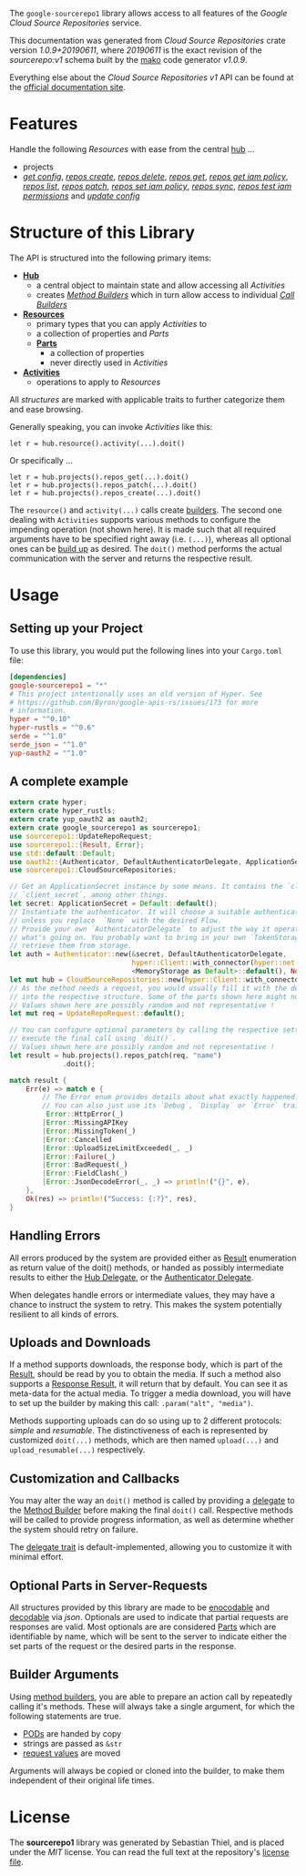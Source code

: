 <!---
DO NOT EDIT !
This file was generated automatically from 'src/mako/api/README.md.mako'
DO NOT EDIT !
-->
The `google-sourcerepo1` library allows access to all features of the *Google Cloud Source Repositories* service.

This documentation was generated from *Cloud Source Repositories* crate version *1.0.9+20190611*, where *20190611* is the exact revision of the *sourcerepo:v1* schema built by the [mako](http://www.makotemplates.org/) code generator *v1.0.9*.

Everything else about the *Cloud Source Repositories* *v1* API can be found at the
[official documentation site](https://cloud.google.com/source-repositories/docs/apis).
# Features

Handle the following *Resources* with ease from the central [hub](https://docs.rs/google-sourcerepo1/1.0.9+20190611/google_sourcerepo1/struct.CloudSourceRepositories.html) ... 

* projects
 * [*get config*](https://docs.rs/google-sourcerepo1/1.0.9+20190611/google_sourcerepo1/struct.ProjectGetConfigCall.html), [*repos create*](https://docs.rs/google-sourcerepo1/1.0.9+20190611/google_sourcerepo1/struct.ProjectRepoCreateCall.html), [*repos delete*](https://docs.rs/google-sourcerepo1/1.0.9+20190611/google_sourcerepo1/struct.ProjectRepoDeleteCall.html), [*repos get*](https://docs.rs/google-sourcerepo1/1.0.9+20190611/google_sourcerepo1/struct.ProjectRepoGetCall.html), [*repos get iam policy*](https://docs.rs/google-sourcerepo1/1.0.9+20190611/google_sourcerepo1/struct.ProjectRepoGetIamPolicyCall.html), [*repos list*](https://docs.rs/google-sourcerepo1/1.0.9+20190611/google_sourcerepo1/struct.ProjectRepoListCall.html), [*repos patch*](https://docs.rs/google-sourcerepo1/1.0.9+20190611/google_sourcerepo1/struct.ProjectRepoPatchCall.html), [*repos set iam policy*](https://docs.rs/google-sourcerepo1/1.0.9+20190611/google_sourcerepo1/struct.ProjectRepoSetIamPolicyCall.html), [*repos sync*](https://docs.rs/google-sourcerepo1/1.0.9+20190611/google_sourcerepo1/struct.ProjectRepoSyncCall.html), [*repos test iam permissions*](https://docs.rs/google-sourcerepo1/1.0.9+20190611/google_sourcerepo1/struct.ProjectRepoTestIamPermissionCall.html) and [*update config*](https://docs.rs/google-sourcerepo1/1.0.9+20190611/google_sourcerepo1/struct.ProjectUpdateConfigCall.html)




# Structure of this Library

The API is structured into the following primary items:

* **[Hub](https://docs.rs/google-sourcerepo1/1.0.9+20190611/google_sourcerepo1/struct.CloudSourceRepositories.html)**
    * a central object to maintain state and allow accessing all *Activities*
    * creates [*Method Builders*](https://docs.rs/google-sourcerepo1/1.0.9+20190611/google_sourcerepo1/trait.MethodsBuilder.html) which in turn
      allow access to individual [*Call Builders*](https://docs.rs/google-sourcerepo1/1.0.9+20190611/google_sourcerepo1/trait.CallBuilder.html)
* **[Resources](https://docs.rs/google-sourcerepo1/1.0.9+20190611/google_sourcerepo1/trait.Resource.html)**
    * primary types that you can apply *Activities* to
    * a collection of properties and *Parts*
    * **[Parts](https://docs.rs/google-sourcerepo1/1.0.9+20190611/google_sourcerepo1/trait.Part.html)**
        * a collection of properties
        * never directly used in *Activities*
* **[Activities](https://docs.rs/google-sourcerepo1/1.0.9+20190611/google_sourcerepo1/trait.CallBuilder.html)**
    * operations to apply to *Resources*

All *structures* are marked with applicable traits to further categorize them and ease browsing.

Generally speaking, you can invoke *Activities* like this:

```Rust,ignore
let r = hub.resource().activity(...).doit()
```

Or specifically ...

```ignore
let r = hub.projects().repos_get(...).doit()
let r = hub.projects().repos_patch(...).doit()
let r = hub.projects().repos_create(...).doit()
```

The `resource()` and `activity(...)` calls create [builders][builder-pattern]. The second one dealing with `Activities` 
supports various methods to configure the impending operation (not shown here). It is made such that all required arguments have to be 
specified right away (i.e. `(...)`), whereas all optional ones can be [build up][builder-pattern] as desired.
The `doit()` method performs the actual communication with the server and returns the respective result.

# Usage

## Setting up your Project

To use this library, you would put the following lines into your `Cargo.toml` file:

```toml
[dependencies]
google-sourcerepo1 = "*"
# This project intentionally uses an old version of Hyper. See
# https://github.com/Byron/google-apis-rs/issues/173 for more
# information.
hyper = "^0.10"
hyper-rustls = "^0.6"
serde = "^1.0"
serde_json = "^1.0"
yup-oauth2 = "^1.0"
```

## A complete example

```Rust
extern crate hyper;
extern crate hyper_rustls;
extern crate yup_oauth2 as oauth2;
extern crate google_sourcerepo1 as sourcerepo1;
use sourcerepo1::UpdateRepoRequest;
use sourcerepo1::{Result, Error};
use std::default::Default;
use oauth2::{Authenticator, DefaultAuthenticatorDelegate, ApplicationSecret, MemoryStorage};
use sourcerepo1::CloudSourceRepositories;

// Get an ApplicationSecret instance by some means. It contains the `client_id` and 
// `client_secret`, among other things.
let secret: ApplicationSecret = Default::default();
// Instantiate the authenticator. It will choose a suitable authentication flow for you, 
// unless you replace  `None` with the desired Flow.
// Provide your own `AuthenticatorDelegate` to adjust the way it operates and get feedback about 
// what's going on. You probably want to bring in your own `TokenStorage` to persist tokens and
// retrieve them from storage.
let auth = Authenticator::new(&secret, DefaultAuthenticatorDelegate,
                              hyper::Client::with_connector(hyper::net::HttpsConnector::new(hyper_rustls::TlsClient::new())),
                              <MemoryStorage as Default>::default(), None);
let mut hub = CloudSourceRepositories::new(hyper::Client::with_connector(hyper::net::HttpsConnector::new(hyper_rustls::TlsClient::new())), auth);
// As the method needs a request, you would usually fill it with the desired information
// into the respective structure. Some of the parts shown here might not be applicable !
// Values shown here are possibly random and not representative !
let mut req = UpdateRepoRequest::default();

// You can configure optional parameters by calling the respective setters at will, and
// execute the final call using `doit()`.
// Values shown here are possibly random and not representative !
let result = hub.projects().repos_patch(req, "name")
             .doit();

match result {
    Err(e) => match e {
        // The Error enum provides details about what exactly happened.
        // You can also just use its `Debug`, `Display` or `Error` traits
         Error::HttpError(_)
        |Error::MissingAPIKey
        |Error::MissingToken(_)
        |Error::Cancelled
        |Error::UploadSizeLimitExceeded(_, _)
        |Error::Failure(_)
        |Error::BadRequest(_)
        |Error::FieldClash(_)
        |Error::JsonDecodeError(_, _) => println!("{}", e),
    },
    Ok(res) => println!("Success: {:?}", res),
}

```
## Handling Errors

All errors produced by the system are provided either as [Result](https://docs.rs/google-sourcerepo1/1.0.9+20190611/google_sourcerepo1/enum.Result.html) enumeration as return value of 
the doit() methods, or handed as possibly intermediate results to either the 
[Hub Delegate](https://docs.rs/google-sourcerepo1/1.0.9+20190611/google_sourcerepo1/trait.Delegate.html), or the [Authenticator Delegate](https://docs.rs/yup-oauth2/*/yup_oauth2/trait.AuthenticatorDelegate.html).

When delegates handle errors or intermediate values, they may have a chance to instruct the system to retry. This 
makes the system potentially resilient to all kinds of errors.

## Uploads and Downloads
If a method supports downloads, the response body, which is part of the [Result](https://docs.rs/google-sourcerepo1/1.0.9+20190611/google_sourcerepo1/enum.Result.html), should be
read by you to obtain the media.
If such a method also supports a [Response Result](https://docs.rs/google-sourcerepo1/1.0.9+20190611/google_sourcerepo1/trait.ResponseResult.html), it will return that by default.
You can see it as meta-data for the actual media. To trigger a media download, you will have to set up the builder by making
this call: `.param("alt", "media")`.

Methods supporting uploads can do so using up to 2 different protocols: 
*simple* and *resumable*. The distinctiveness of each is represented by customized 
`doit(...)` methods, which are then named `upload(...)` and `upload_resumable(...)` respectively.

## Customization and Callbacks

You may alter the way an `doit()` method is called by providing a [delegate](https://docs.rs/google-sourcerepo1/1.0.9+20190611/google_sourcerepo1/trait.Delegate.html) to the 
[Method Builder](https://docs.rs/google-sourcerepo1/1.0.9+20190611/google_sourcerepo1/trait.CallBuilder.html) before making the final `doit()` call. 
Respective methods will be called to provide progress information, as well as determine whether the system should 
retry on failure.

The [delegate trait](https://docs.rs/google-sourcerepo1/1.0.9+20190611/google_sourcerepo1/trait.Delegate.html) is default-implemented, allowing you to customize it with minimal effort.

## Optional Parts in Server-Requests

All structures provided by this library are made to be [enocodable](https://docs.rs/google-sourcerepo1/1.0.9+20190611/google_sourcerepo1/trait.RequestValue.html) and 
[decodable](https://docs.rs/google-sourcerepo1/1.0.9+20190611/google_sourcerepo1/trait.ResponseResult.html) via *json*. Optionals are used to indicate that partial requests are responses 
are valid.
Most optionals are are considered [Parts](https://docs.rs/google-sourcerepo1/1.0.9+20190611/google_sourcerepo1/trait.Part.html) which are identifiable by name, which will be sent to 
the server to indicate either the set parts of the request or the desired parts in the response.

## Builder Arguments

Using [method builders](https://docs.rs/google-sourcerepo1/1.0.9+20190611/google_sourcerepo1/trait.CallBuilder.html), you are able to prepare an action call by repeatedly calling it's methods.
These will always take a single argument, for which the following statements are true.

* [PODs][wiki-pod] are handed by copy
* strings are passed as `&str`
* [request values](https://docs.rs/google-sourcerepo1/1.0.9+20190611/google_sourcerepo1/trait.RequestValue.html) are moved

Arguments will always be copied or cloned into the builder, to make them independent of their original life times.

[wiki-pod]: http://en.wikipedia.org/wiki/Plain_old_data_structure
[builder-pattern]: http://en.wikipedia.org/wiki/Builder_pattern
[google-go-api]: https://github.com/google/google-api-go-client

# License
The **sourcerepo1** library was generated by Sebastian Thiel, and is placed 
under the *MIT* license.
You can read the full text at the repository's [license file][repo-license].

[repo-license]: https://github.com/Byron/google-apis-rsblob/master/LICENSE.md
